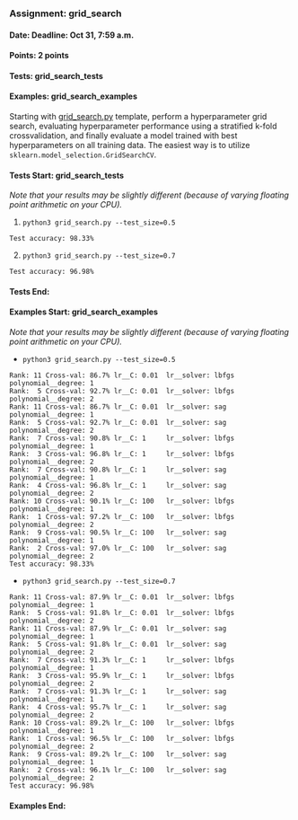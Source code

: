 ### Assignment: grid_search
#### Date: Deadline: Oct 31, 7:59 a.m.
#### Points: 2 points
#### Tests: grid_search_tests
#### Examples: grid_search_examples

Starting with [grid_search.py](https://github.com/ufal/npfl129/tree/master/labs/03/grid_search.py)
template, perform a hyperparameter grid search, evaluating hyperparameter performance
using a stratified k-fold crossvalidation, and finally evaluate a model
trained with best hyperparameters on all training data. The easiest way is
to utilize `sklearn.model_selection.GridSearchCV`.

#### Tests Start: grid_search_tests
_Note that your results may be slightly different (because of varying floating point arithmetic on your CPU)._
1. `python3 grid_search.py --test_size=0.5`
```
Test accuracy: 98.33%
```
2. `python3 grid_search.py --test_size=0.7`
```
Test accuracy: 96.98%
```
#### Tests End:
#### Examples Start: grid_search_examples
_Note that your results may be slightly different (because of varying floating point arithmetic on your CPU)._
- `python3 grid_search.py --test_size=0.5`
```
Rank: 11 Cross-val: 86.7% lr__C: 0.01  lr__solver: lbfgs polynomial__degree: 1
Rank:  5 Cross-val: 92.7% lr__C: 0.01  lr__solver: lbfgs polynomial__degree: 2
Rank: 11 Cross-val: 86.7% lr__C: 0.01  lr__solver: sag   polynomial__degree: 1
Rank:  5 Cross-val: 92.7% lr__C: 0.01  lr__solver: sag   polynomial__degree: 2
Rank:  7 Cross-val: 90.8% lr__C: 1     lr__solver: lbfgs polynomial__degree: 1
Rank:  3 Cross-val: 96.8% lr__C: 1     lr__solver: lbfgs polynomial__degree: 2
Rank:  7 Cross-val: 90.8% lr__C: 1     lr__solver: sag   polynomial__degree: 1
Rank:  4 Cross-val: 96.8% lr__C: 1     lr__solver: sag   polynomial__degree: 2
Rank: 10 Cross-val: 90.1% lr__C: 100   lr__solver: lbfgs polynomial__degree: 1
Rank:  1 Cross-val: 97.2% lr__C: 100   lr__solver: lbfgs polynomial__degree: 2
Rank:  9 Cross-val: 90.5% lr__C: 100   lr__solver: sag   polynomial__degree: 1
Rank:  2 Cross-val: 97.0% lr__C: 100   lr__solver: sag   polynomial__degree: 2
Test accuracy: 98.33%
```
- `python3 grid_search.py --test_size=0.7`
```
Rank: 11 Cross-val: 87.9% lr__C: 0.01  lr__solver: lbfgs polynomial__degree: 1
Rank:  5 Cross-val: 91.8% lr__C: 0.01  lr__solver: lbfgs polynomial__degree: 2
Rank: 11 Cross-val: 87.9% lr__C: 0.01  lr__solver: sag   polynomial__degree: 1
Rank:  5 Cross-val: 91.8% lr__C: 0.01  lr__solver: sag   polynomial__degree: 2
Rank:  7 Cross-val: 91.3% lr__C: 1     lr__solver: lbfgs polynomial__degree: 1
Rank:  3 Cross-val: 95.9% lr__C: 1     lr__solver: lbfgs polynomial__degree: 2
Rank:  7 Cross-val: 91.3% lr__C: 1     lr__solver: sag   polynomial__degree: 1
Rank:  4 Cross-val: 95.7% lr__C: 1     lr__solver: sag   polynomial__degree: 2
Rank: 10 Cross-val: 89.2% lr__C: 100   lr__solver: lbfgs polynomial__degree: 1
Rank:  1 Cross-val: 96.5% lr__C: 100   lr__solver: lbfgs polynomial__degree: 2
Rank:  9 Cross-val: 89.2% lr__C: 100   lr__solver: sag   polynomial__degree: 1
Rank:  2 Cross-val: 96.1% lr__C: 100   lr__solver: sag   polynomial__degree: 2
Test accuracy: 96.98%
```
#### Examples End:
